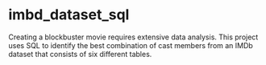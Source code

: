 # imbd_dataset_sql
Creating a blockbuster movie requires extensive data analysis. This project uses SQL to identify the best combination of cast members from an IMDb dataset that consists of six different tables.
